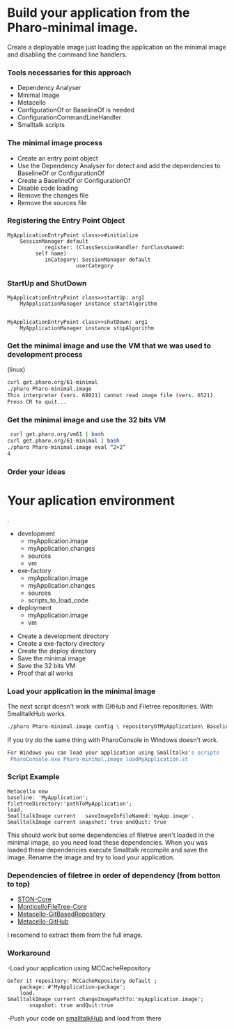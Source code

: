 # Build your application from the Pharo-minimal image.
Create a deployable image just  loading the application on the minimal image and disabling the command line handlers.
### Tools necessaries for this approach
- Dependency Analyser
- Minimal Image
- Metacello
- ConfigurationOf or BaselineOf is needed
- ConfigurationCommandLineHandler 
- Smalltalk scripts
### The minimal image process
- Create an entry point object
- Use the Dependency Analyser for detect and add the dependencies to BaselineOf or ConfigurationOf
- Create a BaselineOf or ConfigurationOf
- Disable code loading
- Remove the changes file
- Remove the sources file
### Registering the Entry Point Object

```st
MyApplicationEntryPoint class>>#initialize
    SessionManager default
            register: (ClassSessionHandler forClassNamed: 
         self name)
            inCategory: SessionManager default 
                      userCategory
```


### StartUp and ShutDown
```st
MyApplicationEntryPoint class>>startUp: arg1
    MyApplicationManager instance startAlgorithm


MyApplicationEntryPoint class>>shutDown: arg1
    MyApplicationManager instance stopAlgorithm
 ```
 
### Get the minimal image and use the VM that we was used to development process
(linux)
```sh
curl get.pharo.org/61-minimal
./pharo Pharo-minimal.image
This interpreter (vers. 68021) cannot read image file (vers. 6521).
Press CR to quit...

```
 ### Get the minimal image and use the 32 bits VM
 
```sh
 curl get.pharo.org/vm61 | bash
curl get.pharo.org/61-minimal | bash
./pharo Pharo-minimal.image eval “2+2”
4
```
 ### Order your ideas
 # Your aplication environment

.

 * development
   * myApplication.image
   * myApplication.changes
   * sources
   * vm
 * exe-factory
   * myApplication.image
   * myApplication.changes
   * sources
   * scripts_to_load_code
 * deployment
   * myApplication.image
   * vm
- Create a development directory
- Create a exe-factory directory
- Create the deploy directory
- Save the minimal image
- Save the 32 bits VM
- Proof that all works

### Load your application in the minimal image
The next script doesn't work with GitHub and Filetree repositories. 
With SmalltalkHub works.
```sh
./pharo Pharo-minimal.image config \ repositoryOfMyApplication\ BaselineOfMyApplication\ --install=baseline

```


If you try do the same thing with PharoConsole in Windows doesn't work.
```sh
For Windows you can load your application using Smalltalks's scripts
 PharoConsole.exe Pharo-minimal.image loadMyApplication.st
```
### Script Example

```st
Metacello new
baseline: 'MyApplication';
filetreeDirectory:'pathToMyApplication';
load.
SmalltalkImage current   saveImageInFileNamed:'myApp.image'.
SmalltalkImage current snapshot: true andQuit: true
```
This should work but some dependencies of filetree aren't loaded in the minimal image, so you need load these dependencies.
When you was loaded these dependencies execute Smalltalk recompile and save the image.
Rename the image and try to load your application.
### Dependencies of filetree in order of dependency (from botton to top)

  - [STON-Core](https://ci.inria.fr/pharo-contribution/job/EnterprisePharoBook/lastSuccessfulBuild/artifact/book-result/STON/STON.html)
  - [MonticelloFileTree-Core](http://smalltalkhub.com/mc/Pharo/Pharo60/MonticelloFileTree-Core-TheIntegrator.152.mcz)
  - [Metacello-GitBasedRepository](http://smalltalkhub.com/mc/Pharo/Pharo60/Metacello-GitBasedRepository-TheIntegrator.24.mcz)
  - [Metacello-GitHub](http://smalltalkhub.com/mc/Pharo/Pharo60/Metacello-GitHub-TheIntegrator.58.mcz)
  
  I recomend to extract them from the full image.
  
 ### Workaround 
 -Load your application using MCCacheRepository
 ```st
 Gofer it repository: MCCacheRepository default ;
	 package: #'MyApplication-package';
	 load.
SmalltalkImage current changeImagePathTo:'myApplication.image';
		snapshot: true andQuit:true
```
 -Push your code on [smalltalkHub](http://smalltalkhub.com/) and load from there 
